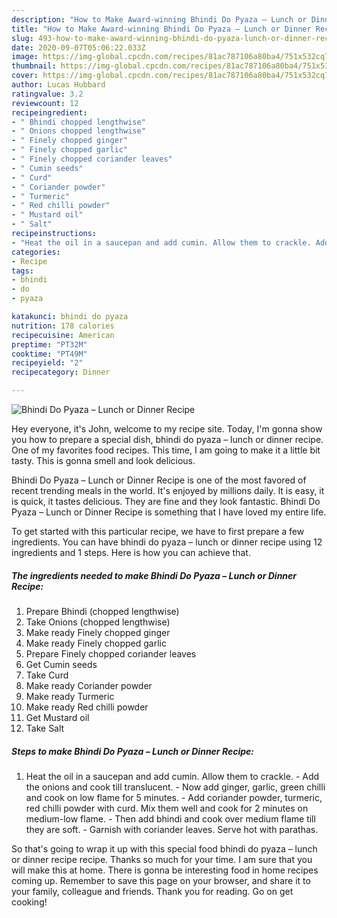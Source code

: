 ```yaml
---
description: "How to Make Award-winning Bhindi Do Pyaza – Lunch or Dinner Recipe"
title: "How to Make Award-winning Bhindi Do Pyaza – Lunch or Dinner Recipe"
slug: 493-how-to-make-award-winning-bhindi-do-pyaza-lunch-or-dinner-recipe
date: 2020-09-07T05:06:22.033Z
image: https://img-global.cpcdn.com/recipes/81ac787106a80ba4/751x532cq70/bhindi-do-pyaza-lunch-or-dinner-recipe-recipe-main-photo.jpg
thumbnail: https://img-global.cpcdn.com/recipes/81ac787106a80ba4/751x532cq70/bhindi-do-pyaza-lunch-or-dinner-recipe-recipe-main-photo.jpg
cover: https://img-global.cpcdn.com/recipes/81ac787106a80ba4/751x532cq70/bhindi-do-pyaza-lunch-or-dinner-recipe-recipe-main-photo.jpg
author: Lucas Hubbard
ratingvalue: 3.2
reviewcount: 12
recipeingredient:
- " Bhindi chopped lengthwise"
- " Onions chopped lengthwise"
- " Finely chopped ginger"
- " Finely chopped garlic"
- " Finely chopped coriander leaves"
- " Cumin seeds"
- " Curd"
- " Coriander powder"
- " Turmeric"
- " Red chilli powder"
- " Mustard oil"
- " Salt"
recipeinstructions:
- "Heat the oil in a saucepan and add cumin. Allow them to crackle. Add the onions and cook till translucent. Now add ginger, garlic, green chilli and cook on low flame for 5 minutes. Add coriander powder, turmeric, red chilli powder with curd. Mix them well and cook for 2 minutes on medium-low flame. Then add bhindi and cook over medium flame till they are soft. Garnish with coriander leaves. Serve hot with parathas."
categories:
- Recipe
tags:
- bhindi
- do
- pyaza

katakunci: bhindi do pyaza 
nutrition: 178 calories
recipecuisine: American
preptime: "PT32M"
cooktime: "PT49M"
recipeyield: "2"
recipecategory: Dinner

---
```



![Bhindi Do Pyaza – Lunch or Dinner Recipe](https://img-global.cpcdn.com/recipes/81ac787106a80ba4/751x532cq70/bhindi-do-pyaza-lunch-or-dinner-recipe-recipe-main-photo.jpg)

Hey everyone, it's John, welcome to my recipe site. Today, I'm gonna show you how to prepare a special dish, bhindi do pyaza – lunch or dinner recipe. One of my favorites food recipes. This time, I am going to make it a little bit tasty. This is gonna smell and look delicious.

Bhindi Do Pyaza – Lunch or Dinner Recipe is one of the most favored of recent trending meals in the world. It's enjoyed by millions daily. It is easy, it is quick, it tastes delicious. They are fine and they look fantastic. Bhindi Do Pyaza – Lunch or Dinner Recipe is something that I have loved my entire life.




To get started with this particular recipe, we have to first prepare a few ingredients. You can have bhindi do pyaza – lunch or dinner recipe using 12 ingredients and 1 steps. Here is how you can achieve that.

<!--inarticleads1-->

##### The ingredients needed to make Bhindi Do Pyaza – Lunch or Dinner Recipe:

1. Prepare  Bhindi (chopped lengthwise)
1. Take  Onions (chopped lengthwise)
1. Make ready  Finely chopped ginger
1. Make ready  Finely chopped garlic
1. Prepare  Finely chopped coriander leaves
1. Get  Cumin seeds
1. Take  Curd
1. Make ready  Coriander powder
1. Make ready  Turmeric
1. Make ready  Red chilli powder
1. Get  Mustard oil
1. Take  Salt




<!--inarticleads2-->

##### Steps to make Bhindi Do Pyaza – Lunch or Dinner Recipe:

1. Heat the oil in a saucepan and add cumin. Allow them to crackle. - Add the onions and cook till translucent. - Now add ginger, garlic, green chilli and cook on low flame for 5 minutes. - Add coriander powder, turmeric, red chilli powder with curd. Mix them well and cook for 2 minutes on medium-low flame. - Then add bhindi and cook over medium flame till they are soft. - Garnish with coriander leaves. Serve hot with parathas.




So that's going to wrap it up with this special food bhindi do pyaza – lunch or dinner recipe recipe. Thanks so much for your time. I am sure that you will make this at home. There is gonna be interesting food in home recipes coming up. Remember to save this page on your browser, and share it to your family, colleague and friends. Thank you for reading. Go on get cooking!
